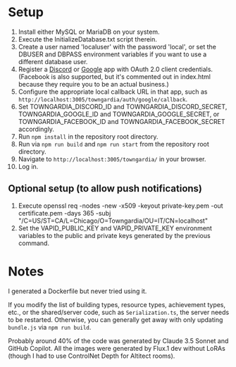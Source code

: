 # Setup

1. Install either MySQL or MariaDB on your system.
2. Execute the InitializeDatabase.txt script therein.
3. Create a user named 'localuser' with the password 'local', or set the DBUSER and DBPASS environment variables if you want to use a different database user.
4. Register a [Discord](https://discord.com/developers/applications) or [Google](https://console.cloud.google.com/apis/credentials) app with OAuth 2.0 client credentials. (Facebook is also supported, but it's commented out in index.html because they require you to be an actual business.)
5. Configure the appropriate local callback URL in that app, such as `http://localhost:3005/towngardia/auth/google/callback`.
6. Set TOWNGARDIA_DISCORD_ID and TOWNGARDIA_DISCORD_SECRET, TOWNGARDIA_GOOGLE_ID and TOWNGARDIA_GOOGLE_SECRET, or TOWNGARDIA_FACEBOOK_ID and TOWNGARDIA_FACEBOOK_SECRET accordingly.
7. Run `npm install` in the repository root directory.
8. Run via `npm run build` and `npm run start` from the repository root directory.
9. Navigate to `http://localhost:3005/towngardia/` in your browser.
10. Log in.

## Optional setup (to allow push notifications)
1. Execute openssl req -nodes -new -x509 -keyout private-key.pem -out certificate.pem -days 365 -subj "/C=US/ST=CA/L=Chicago/O=Towngardia/OU=IT/CN=localhost"
2. Set the VAPID_PUBLIC_KEY and VAPID_PRIVATE_KEY environment variables to the public and private keys generated by the previous command.

# Notes

I generated a Dockerfile but never tried using it.

If you modify the list of building types, resource types, achievement types, etc., or the shared/server code, such as `Serialization.ts`, the server needs to be restarted. Otherwise, you can generally get away with only updating `bundle.js` via `npm run build`.

Probably around 40% of the code was generated by Claude 3.5 Sonnet and GitHub Copilot. All the images were generated by Flux.1 dev without LoRAs (though I had to use ControlNet Depth for Altitect rooms).
